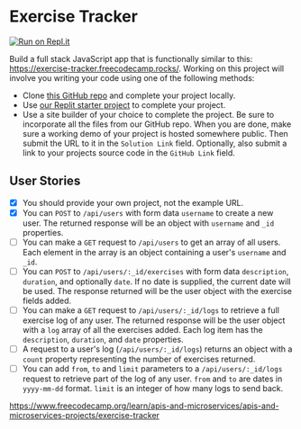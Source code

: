 # Exercise Tracker

[![Run on Repl.it](https://repl.it/badge/github/nadiemedicejose/boilerplate-project-exercisetracker)](https://repl.it/github/nadiemedicejose/boilerplate-project-exercisetracker)

Build a full stack JavaScript app that is functionally similar to this: https://exercise-tracker.freecodecamp.rocks/. Working on this project will involve you writing your code using one of the following methods:

* Clone [this GitHub repo](https://github.com/freeCodeCamp/boilerplate-project-exercisetracker/) and complete your project locally.
* Use [our Replit starter project](https://replit.com/github/freeCodeCamp/boilerplate-project-exercisetracker) to complete your project.
* Use a site builder of your choice to complete the project. Be sure to incorporate all the files from our GitHub repo.
When you are done, make sure a working demo of your project is hosted somewhere public. Then submit the URL to it in the `Solution Link` field. Optionally, also submit a link to your projects source code in the `GitHub Link` field.

## User Stories
* [x] You should provide your own project, not the example URL.
* [x] You can `POST` to `/api/users` with form data `username` to create a new user. The returned response will be an object with `username` and `_id` properties.
* [ ] You can make a `GET` request to `/api/users` to get an array of all users. Each element in the array is an object containing a user's `username` and `_id`.
* [ ] You can `POST` to `/api/users/:_id/exercises` with form data `description`, `duration`, and optionally `date`. If no date is supplied, the current date will be used. The response returned will be the user object with the exercise fields added.
* [ ] You can make a `GET` request to `/api/users/:_id/logs` to retrieve a full exercise log of any user. The returned response will be the user object with a `log` array of all the exercises added. Each log item has the `description`, `duration`, and `date` properties.
* [ ] A request to a user's log (`/api/users/:_id/logs`) returns an object with a `count` property representing the number of exercises returned.
* [ ] You can add `from`, `to` and `limit` parameters to a `/api/users/:_id/logs` request to retrieve part of the log of any user. `from` and `to` are dates in `yyyy-mm-dd` format. `limit` is an integer of how many logs to send back.

https://www.freecodecamp.org/learn/apis-and-microservices/apis-and-microservices-projects/exercise-tracker

